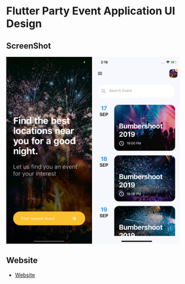 # Flutter Party Event Application UI Design



## ScreenShot

<img src="assets/screenshot/one.png" height="500em" />&nbsp;<img src="assets/screenshot/two.png" height="500em" />

## Website
* [Website](https://conveypride.github.io)